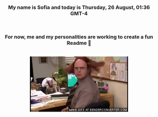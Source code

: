 


<div align="center">
<h3 >My name is Sofia and today is Thursday, 26 August, 01:36 GMT-4</h3><br>
<h3 >For now, me and my personalities are working to create a fun Readme 👋
</h3><br>
<img src='img/dwight.gif' alt='working...'/>
</div>
